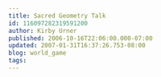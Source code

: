 ```yaml
---
title: Sacred Geometry Talk
id: 116097282319591200
author: Kirby Urner
published: 2006-10-16T22:06:00.000-07:00
updated: 2007-01-31T16:37:26.753-08:00
blog: world_game
tags: 
---
```


